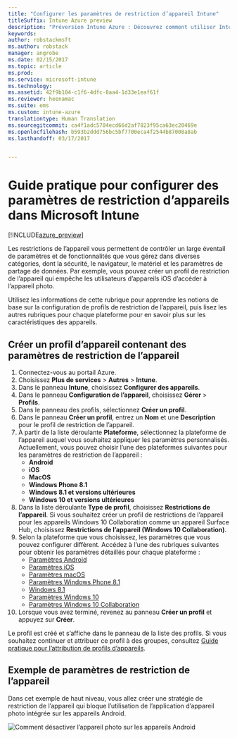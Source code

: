 ```yaml
---
title: "Configurer les paramètres de restriction d’appareil Intune"
titleSuffix: Intune Azure preview
description: "Préversion Intune Azure : Découvrez comment utiliser Intune pour configurer des paramètres et des fonctionnalités sur les appareils que vous gérez."
keywords: 
author: robstackmsft
ms.author: robstack
manager: angrobe
ms.date: 02/15/2017
ms.topic: article
ms.prod: 
ms.service: microsoft-intune
ms.technology: 
ms.assetid: 42f9b104-c1f6-4dfc-8aa4-1d33e1eaf61f
ms.reviewer: heenamac
ms.suite: ems
ms.custom: intune-azure
translationtype: Human Translation
ms.sourcegitcommit: ca4f1adc5704ecd66d2af7823f95ca63ec20469e
ms.openlocfilehash: b593b2ddd756bc5bf7700eca4f2544b87008a8ab
ms.lasthandoff: 03/17/2017


---
```


# <a name="how-to-configure-device-restriction-settings-in-microsoft-intune"></a>Guide pratique pour configurer des paramètres de restriction d’appareils dans Microsoft Intune

[!INCLUDE[azure_preview](../includes/azure_preview.md)]

Les restrictions de l’appareil vous permettent de contrôler un large éventail de paramètres et de fonctionnalités que vous gérez dans diverses catégories, dont la sécurité, le navigateur, le matériel et les paramètres de partage de données. Par exemple, vous pouvez créer un profil de restriction de l’appareil qui empêche les utilisateurs d’appareils iOS d’accéder à l’appareil photo.

Utilisez les informations de cette rubrique pour apprendre les notions de base sur la configuration de profils de restriction de l’appareil, puis lisez les autres rubriques pour chaque plateforme pour en savoir plus sur les caractéristiques des appareils.

## <a name="create-a-device-profile-containing-device-restriction-settings"></a>Créer un profil d’appareil contenant des paramètres de restriction de l’appareil

1. Connectez-vous au portail Azure.
2. Choisissez **Plus de services** > **Autres** > **Intune**.
3. Dans le panneau **Intune**, choisissez **Configurer des appareils**.
2. Dans le panneau **Configuration de l’appareil**, choisissez **Gérer** > **Profils**.
3. Dans le panneau des profils, sélectionnez **Créer un profil**.
4. Dans le panneau **Créer un profil**, entrez un **Nom** et une **Description** pour le profil de restriction de l’appareil.
5. À partir de la liste déroulante **Plateforme**, sélectionnez la plateforme de l’appareil auquel vous souhaitez appliquer les paramètres personnalisés. Actuellement, vous pouvez choisir l’une des plateformes suivantes pour les paramètres de restriction de l’appareil :
    - **Android**
    - **iOS**
    - **MacOS**
    - **Windows Phone 8.1**
    - **Windows 8.1 et versions ultérieures**
    - **Windows 10 et versions ultérieures**
6. Dans la liste déroulante **Type de profil**, choisissez **Restrictions de l’appareil**. Si vous souhaitez créer un profil de restrictions de l’appareil pour les appareils Windows 10 Collaboration comme un appareil Surface Hub, choisissez **Restrictions de l’appareil (Windows 10 Collaboration)**.
7. Selon la plateforme que vous choisissez, les paramètres que vous pouvez configurer diffèrent. Accédez à l’une des rubriques suivantes pour obtenir les paramètres détaillés pour chaque plateforme :
    - [Paramètres Android](device-restrictions-for-android.md)
    - [Paramètres iOS](device-restrictions-for-ios.md)
    - [Paramètres macOS](device-restrictions-for-macos.md)
    - [Paramètres Windows Phone 8.1](device-restrictions-for-windows-phone-8-1.md)
    - [Windows 8.1](device-restrictions-for-windows-8-1.md)
    - [Paramètres Windows 10](device-restrictions-for-windows-10.md)
    - [Paramètres Windows 10 Collaboration](device-restrictions-for-windows-10-team.md)
8. Lorsque vous avez terminé, revenez au panneau **Créer un profil** et appuyez sur **Créer**.

Le profil est créé et s’affiche dans le panneau de la liste des profils.
Si vous souhaitez continuer et attribuer ce profil à des groupes, consultez [Guide pratique pour l’attribution de profils d’appareils](how-to-assign-device-profiles.md).

## <a name="example-of-device-restriction-settings"></a>Exemple de paramètres de restriction de l’appareil

Dans cet exemple de haut niveau, vous allez créer une stratégie de restriction de l’appareil qui bloque l’utilisation de l’application d’appareil photo intégrée sur les appareils Android.

![Comment désactiver l’appareil photo sur les appareils Android](./media/disable-android-camera.png)


